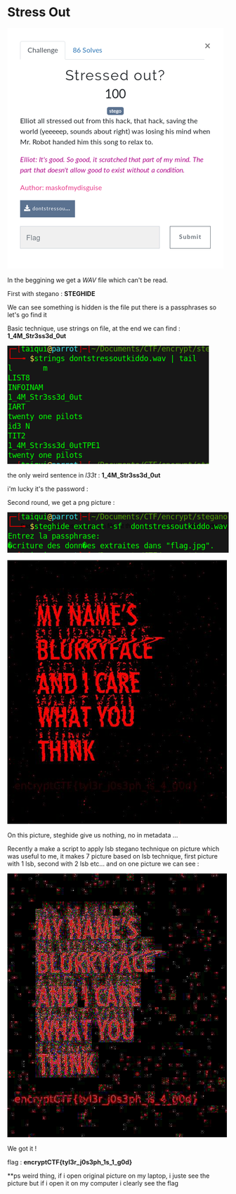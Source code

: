 # Stress Out

![stressout_enonce](../IMG/stressout_enonce.png)

In the beggining we get a *WAV* file which can't be read. 

First with stegano : **STEGHIDE** 

We can see something is hidden is the file put there is a passphrases so let's go find it

Basic technique, use strings on file, at the end we can find : **1_4M_Str3ss3d_0ut**

![stress_out_proof1](../IMG/stress_out_proof1.png)

the only weird sentence in *l33t* : **1_4M_Str3ss3d_0ut**



i'm lucky it's the password :

Second round, we get a png picture : 

![stress_out_proof2](../IMG/stress_out_proof2.png)

 ![stress_out_proof3](../IMG/stress_out_proof3.jpg)

On this picture, steghide give us nothing, no in metadata ...

Recently a make a script to apply lsb stegano technique on picture which was useful to me, it makes 7 picture based on lsb technique, first picture with 1 lsb, second with 2 lsb etc... and on one picture we can see : 

![stress_out_proof4](../IMG/stress_out_proof4.jpg)

We got it ! 

flag : **encryptCTF{tyl3r_j0s3ph_1s_1_g0d}**

\*\*ps weird thing, if i open original picture on my laptop, i juste see the picture but if i open it on my computer i clearly see the flag